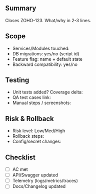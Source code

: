 ## Summary
Closes ZOHO-123. What/why in 2-3 lines.

## Scope
- Services/Modules touched:
- DB migrations: yes/no (script id)
- Feature flag: name + default state
- Backward compatibility: yes/no

## Testing
- Unit tests added? Coverage delta:
- QA test cases link:
- Manual steps / screenshots:

## Risk & Rollback
- Risk level: Low/Med/High
- Rollback steps:
- Config/secret changes:

## Checklist
- [ ] AC met
- [ ] API/Swagger updated
- [ ] Telemetry (logs/metrics/traces)
- [ ] Docs/Changelog updated

